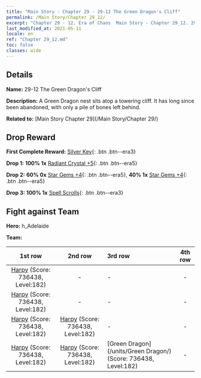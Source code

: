 ```yaml
---
title: "Main Story - Chapter 29 - 29-12 The Green Dragon's Cliff"
permalink: /Main Story/Chapter 29_12/
excerpt: "Chapter 29 - 12. Era of Chaos  Main Story - Chapter 29_12. 29-12 The Green Dragon's Cliff"
last_modified_at: 2021-05-11
locale: en
ref: "Chapter 29_12.md"
toc: false
classes: wide
---
```


## Details

 **Name:** 29-12 The Green Dragon's Cliff

 **Description:** A Green Dragon nest sits atop a towering cliff. It has long since been abandoned, with only a pile of bones left behind.

 **Related to:** [Main Story Chapter 29](/Main Story/Chapter 29/)

## Drop Reward

 **First Complete Reward:** [Silver Key](/Items/con_693/){: .btn .btn--era3}

 **Drop 1:** **100% 1x** [Radiant Crystal +5](/Items/mat_101/){: .btn .btn--era5}

 **Drop 2:** **60% 0x** [Star Gems +4](/Items/mat_93/){: .btn .btn--era5}, **40% 1x** [Star Gems +4](/Items/mat_93/){: .btn .btn--era5}

 **Drop 3:** **100% 1x** [Spell Scrolls](/Items/con_694/){: .btn .btn--era3}


## Fight against Team
 **Hero:** h_Adelaide

 **Team:**


  | 1st row | 2nd row | 3rd row | 4th row |
  |:----:|:----:|:----|:----:|
  | [Harpy](/units/Harpy/) (Score: 736438, Level:182)  | - | - | - |
  | [Harpy](/units/Harpy/) (Score: 736438, Level:182)  | - | - | - |
  | [Harpy](/units/Harpy/) (Score: 736438, Level:182)  | [Harpy](/units/Harpy/) (Score: 736438, Level:182)  | - | - |
  | [Harpy](/units/Harpy/) (Score: 736438, Level:182)  | [Harpy](/units/Harpy/) (Score: 736438, Level:182)  | [Green Dragon](/units/Green Dragon/) (Score: 736438, Level:182)  | - |


